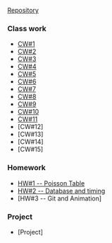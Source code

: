 [Repository](https://github.com/Mertiq/Advanced-Programming)

### Class work

* [CW#1](https://mertiq.github.io/Advanced-Programming/CW01/length_conversion.html)
* [CW#2](https://mertiq.github.io/Advanced-Programming/CW01/Counting.html)
* [CW#3](https://mertiq.github.io/Advanced-Programming/CW02/chap4.html)
* [CW#4](https://mertiq.github.io/Advanced-Programming/CW04/CW4.html)
* [CW#5](https://mertiq.github.io/Advanced-Programming/CW05/CW5.html)
* [CW#6](https://mertiq.github.io/Advanced-Programming/CW06/index.html)
* [CW#7](https://mertiq.github.io/Advanced-Programming/CW07/students.html)
* [CW#8](https://mertiq.github.io/Advanced-Programming/CW08/cv8.html)
* [CW#9](https://mertiq.github.io/Advanced-Programming/CW09/index.html)
* [CW#10](https://mertiq.github.io/Advanced-Programming/CW10/cw10.html)
* [CW#11](https://mertiq.github.io/Advanced-Programming/CW11/Event_listeners.html)
* [CW#12]
* [CW#13]
* [CW#14]
* [CW#15]

### Homework

* [HW#1 -- Poisson Table](https://mertiq.github.io/Advanced-Programming/HW1/Poisson%20Table.html)
* [HW#2 -- Database and timing](https://mertiq.github.io/Advanced-Programming/HW2/hw2.html)
* [HW#3 -- Git and Animation]

### Project

* [Project]
